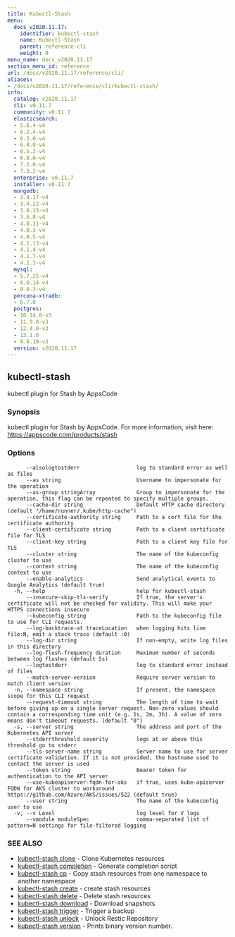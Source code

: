 ```yaml
---
title: Kubectl-Stash
menu:
  docs_v2020.11.17:
    identifier: kubectl-stash
    name: Kubectl-Stash
    parent: reference-cli
    weight: 0
menu_name: docs_v2020.11.17
section_menu_id: reference
url: /docs/v2020.11.17/reference/cli/
aliases:
- /docs/v2020.11.17/reference/cli/kubectl-stash/
info:
  catalog: v2020.11.17
  cli: v0.11.7
  community: v0.11.7
  elasticsearch:
  - 5.6.4-v4
  - 6.2.4-v4
  - 6.3.0-v4
  - 6.4.0-v4
  - 6.5.3-v4
  - 6.8.0-v4
  - 7.2.0-v4
  - 7.3.2-v4
  enterprise: v0.11.7
  installer: v0.11.7
  mongodb:
  - 3.4.17-v4
  - 3.4.22-v4
  - 3.6.13-v4
  - 3.6.8-v4
  - 4.0.11-v4
  - 4.0.3-v4
  - 4.0.5-v4
  - 4.1.13-v4
  - 4.1.4-v4
  - 4.1.7-v4
  - 4.2.3-v4
  mysql:
  - 5.7.25-v4
  - 8.0.14-v4
  - 8.0.3-v4
  percona-xtradb:
  - 5.7.0
  postgres:
  - 10.14.0-v3
  - 11.9.0-v3
  - 12.4.0-v3
  - 13.1.0
  - 9.6.19-v3
  version: v2020.11.17
---
```


## kubectl-stash

kubectl plugin for Stash by AppsCode

### Synopsis

kubectl plugin for Stash by AppsCode. For more information, visit here: https://appscode.com/products/stash

### Options

```
      --alsologtostderr                  log to standard error as well as files
      --as string                        Username to impersonate for the operation
      --as-group stringArray             Group to impersonate for the operation, this flag can be repeated to specify multiple groups.
      --cache-dir string                 Default HTTP cache directory (default "/home/runner/.kube/http-cache")
      --certificate-authority string     Path to a cert file for the certificate authority
      --client-certificate string        Path to a client certificate file for TLS
      --client-key string                Path to a client key file for TLS
      --cluster string                   The name of the kubeconfig cluster to use
      --context string                   The name of the kubeconfig context to use
      --enable-analytics                 Send analytical events to Google Analytics (default true)
  -h, --help                             help for kubectl-stash
      --insecure-skip-tls-verify         If true, the server's certificate will not be checked for validity. This will make your HTTPS connections insecure
      --kubeconfig string                Path to the kubeconfig file to use for CLI requests.
      --log-backtrace-at traceLocation   when logging hits line file:N, emit a stack trace (default :0)
      --log-dir string                   If non-empty, write log files in this directory
      --log-flush-frequency duration     Maximum number of seconds between log flushes (default 5s)
      --logtostderr                      log to standard error instead of files
      --match-server-version             Require server version to match client version
  -n, --namespace string                 If present, the namespace scope for this CLI request
      --request-timeout string           The length of time to wait before giving up on a single server request. Non-zero values should contain a corresponding time unit (e.g. 1s, 2m, 3h). A value of zero means don't timeout requests. (default "0")
  -s, --server string                    The address and port of the Kubernetes API server
      --stderrthreshold severity         logs at or above this threshold go to stderr
      --tls-server-name string           Server name to use for server certificate validation. If it is not provided, the hostname used to contact the server is used
      --token string                     Bearer token for authentication to the API server
      --use-kubeapiserver-fqdn-for-aks   if true, uses kube-apiserver FQDN for AKS cluster to workaround https://github.com/Azure/AKS/issues/522 (default true)
      --user string                      The name of the kubeconfig user to use
  -v, --v Level                          log level for V logs
      --vmodule moduleSpec               comma-separated list of pattern=N settings for file-filtered logging
```

### SEE ALSO

* [kubectl-stash clone](/docs/v2020.11.17/reference/cli/kubectl-stash_clone)	 - Clone Kubernetes resources
* [kubectl-stash completion](/docs/v2020.11.17/reference/cli/kubectl-stash_completion)	 - Generate completion script
* [kubectl-stash cp](/docs/v2020.11.17/reference/cli/kubectl-stash_cp)	 - Copy stash resources from one namespace to another namespace
* [kubectl-stash create](/docs/v2020.11.17/reference/cli/kubectl-stash_create)	 - create stash resources
* [kubectl-stash delete](/docs/v2020.11.17/reference/cli/kubectl-stash_delete)	 - Delete stash resources
* [kubectl-stash download](/docs/v2020.11.17/reference/cli/kubectl-stash_download)	 - Download snapshots
* [kubectl-stash trigger](/docs/v2020.11.17/reference/cli/kubectl-stash_trigger)	 - Trigger a backup
* [kubectl-stash unlock](/docs/v2020.11.17/reference/cli/kubectl-stash_unlock)	 - Unlock Restic Repository
* [kubectl-stash version](/docs/v2020.11.17/reference/cli/kubectl-stash_version)	 - Prints binary version number.

